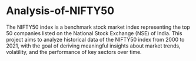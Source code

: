 # Analysis-of-NIFTY50
The NIFTY50 index is a benchmark stock market index representing the top 50 companies listed on the National Stock Exchange (NSE) of India. This project aims to analyze historical data of the NIFTY50 index from 2000 to 2021, with the goal of deriving meaningful insights about market trends, volatility, and the performance of key sectors over time. 
